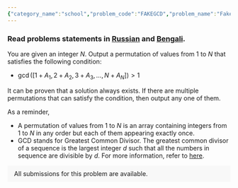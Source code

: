 ```yaml
---
{"category_name":"school","problem_code":"FAKEGCD","problem_name":"Fake GCD","problemComponents":{"constraints":"- $1 \\leq T \\leq 500$\n- $2 \\leq N \\leq 500$","constraintsState":true,"subtasks":"- 30 points : $1 \\leq R \\leq 10000$\n- 70 points : $1 \\leq R \\leq 10^9$\n","subtasksState":false,"inputFormat":"- The first line contains an integer $T$ denoting the number of test cases. The $T$ test cases then follow.\n- The first line of each test case contains an integer $N$.","inputFormatState":true,"outputFormat":"For each test case, output on one line a permutation of values from $1$ to $N$ which satisfies the above condition.","outputFormatState":true,"sampleTestCases":{"0":{"id":1,"input":"1\n4\n","output":"3 4 1 2","explanation":"- For the first test case, $\\gcd([1+3,2+4,3+1,4+2])= \\gcd([4,6,4,6])=2$ which is greater than $1$, so the given permutation satisfies the condition.","isDeleted":false}}},"video_editorial_url":"","languages_supported":{"0":"CPP14","1":"C","2":"JAVA","3":"PYTH 3.6","4":"CPP17","5":"PYTH","6":"PYP3","7":"CS2","8":"ADA","9":"PYPY","10":"TEXT","11":"PAS fpc","12":"NODEJS","13":"RUBY","14":"PHP","15":"GO","16":"HASK","17":"TCL","18":"PERL","19":"SCALA","20":"LUA","21":"kotlin","22":"BASH","23":"JS","24":"LISP sbcl","25":"rust","26":"PAS gpc","27":"BF","28":"CLOJ","29":"R","30":"D","31":"CAML","32":"FORT","33":"ASM","34":"swift","35":"FS","36":"WSPC","37":"LISP clisp","38":"SQL","39":"SCM guile","40":"PERL6","41":"ERL","42":"CLPS","43":"ICK","44":"NICE","45":"PRLG","46":"ICON","47":"COB","48":"SCM chicken","49":"PIKE","50":"SCM qobi","51":"ST","52":"SQLQ","53":"NEM"},"max_timelimit":0.5,"source_sizelimit":50000,"problem_author":"munch_01","problem_tester":"","date_added":"17-09-2021","tags":{"0":"cook133","1":"easy","2":"munch_01"},"problem_difficulty_level":"Cakewalk","best_tag":"","editorial_url":"https://discuss.codechef.com/problems/FAKEGCD","time":{"view_start_date":1632078002,"submit_start_date":1632078002,"visible_start_date":1632078002,"end_date":1735669800},"is_direct_submittable":false,"problemDiscussURL":"https://discuss.codechef.com/search?q=FAKEGCD","is_proctored":false,"visitedContests":{},"layout":"problem"}
---
```

### Read problems statements in [Russian](https://www.codechef.com/download/translated/COOK133/russian/FAKEGCD.pdf) and [Bengali](https://www.codechef.com/download/translated/COOK133/bengali/FAKEGCD.pdf).

You are given an integer $N$. Output a permutation of values from $1$ to $N$ that satisfies the following condition:

- $\gcd([1+A_1,2+A_2,3+A_3,\ldots,N+A_N]) > 1$

It can be proven that a solution always exists. If there are multiple permutations that can satisfy the condition, then output any one of them.

As a reminder,
- A permutation of values from $1$ to $N$ is an array containing integers from $1$ to $N$ in any order but each of them appearing exactly once.
- GCD stands for Greatest Common Divisor. The greatest common divisor of a sequence is the largest integer $d$ such that all the numbers in sequence are divisible by $d$. For more information, refer to [here](https://en.wikipedia.org/wiki/Greatest_common_divisor).
<aside style='background: #f8f8f8;padding: 10px 15px;'><div>All submissions for this problem are available.</div></aside>